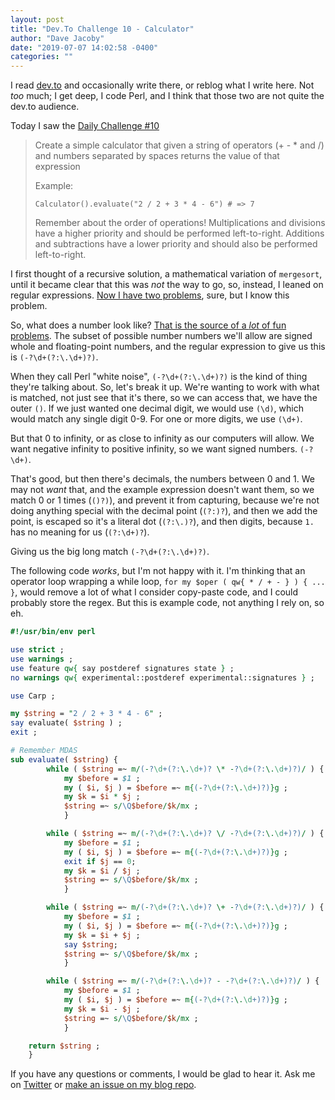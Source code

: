 ```yaml
---
layout: post
title: "Dev.To Challenge 10 - Calculator"
author: "Dave Jacoby"
date: "2019-07-07 14:02:58 -0400"
categories: ""
---
```


I read [dev.to](https://dev.to/) and occasionally write there, or reblog what I write here. Not _too_ much; I get deep, I code Perl, and I think that those two are not quite the dev.to audience.

Today I saw the [Daily Challenge #10](https://dev.to/thepracticaldev/daily-challenge-10-calculator-23n7)

> Create a simple calculator that given a string of operators (+ - \* and /) and numbers separated by spaces returns the value of that expression
>
> Example:
>
> `Calculator().evaluate("2 / 2 + 3 * 4 - 6") # => 7`
>
> Remember about the order of operations! Multiplications and divisions have a higher priority and should be performed left-to-right. Additions and subtractions have a lower priority and should also be performed left-to-right.

I first thought of a recursive solution, a mathematical variation of `mergesort`, until it became clear that this was _not_ the way to go, so, instead, I leaned on regular expressions. [Now I have two problems](https://web.archive.org/web/20140518225626/http://arstechnica.com/information-technology/2014/05/what-is-meant-by-now-you-have-two-problems/), sure, but I know this problem.

So, what does a number look like? [That is the source of a _lot_ of fun problems](https://jacoby.github.io/2018/09/19/i-find-the-strangest-bugs.html). The subset of possible number numbers we'll allow are signed whole and floating-point numbers, and the regular expression to give us this is `(-?\d+(?:\.\d+)?)`.

When they call Perl "white noise", `(-?\d+(?:\.\d+)?)` is the kind of thing they're talking about. So, let's break it up. We're wanting to work with what is matched, not just see that it's there, so we can access that, we have the outer `()`. If we just wanted one decimal digit, we would use `(\d)`, which would match any single digit 0-9. For one or more digits, we use `(\d+)`.

But that 0 to infinity, or as close to infinity as our computers will allow. We want negative infinity to positive infinity, so we want signed numbers. `(-?\d+)`.

That's good, but then there's decimals, the numbers between 0 and 1. We may not _want_ that, and the example expression doesn't want them, so we match 0 or 1 times (`()?)`), and prevent it from capturing, because we're not doing anything special with the decimal point (`(?:)?`), and then we add the point, is escaped so it's a literal dot (`(?:\.)?`), and then digits, because `1.` has no meaning for us (`(?:\d+)?`).

Giving us the big long match `(-?\d+(?:\.\d+)?)`.

The following code _works_, but I'm not happy with it. I'm thinking that an operator loop wrapping a while loop, `for my $oper ( qw{ * / + - } ) { ... }`, would remove a lot of what I consider copy-paste code, and I could probably store the regex. But this is example code, not anything I rely on, so eh.

```perl
#!/usr/bin/env perl

use strict ;
use warnings ;
use feature qw{ say postderef signatures state } ;
no warnings qw{ experimental::postderef experimental::signatures } ;

use Carp ;

my $string = "2 / 2 + 3 * 4 - 6" ;
say evaluate( $string ) ;
exit ;

# Remember MDAS
sub evaluate( $string) {
        while ( $string =~ m/(-?\d+(?:\.\d+)? \* -?\d+(?:\.\d+)?)/ ) {
            my $before = $1 ;
            my ( $i, $j ) = $before =~ m{(-?\d+(?:\.\d+)?)}g ;
            my $k = $i * $j ;
            $string =~ s/\Q$before/$k/mx ;
            }

        while ( $string =~ m/(-?\d+(?:\.\d+)? \/ -?\d+(?:\.\d+)?)/ ) {
            my $before = $1 ;
            my ( $i, $j ) = $before =~ m{(-?\d+(?:\.\d+)?)}g ;
            exit if $j == 0;
            my $k = $i / $j ;
            $string =~ s/\Q$before/$k/mx ;
            }

        while ( $string =~ m/(-?\d+(?:\.\d+)? \+ -?\d+(?:\.\d+)?)/ ) {
            my $before = $1 ;
            my ( $i, $j ) = $before =~ m{(-?\d+(?:\.\d+)?)}g ;
            my $k = $i + $j ;
            say $string;
            $string =~ s/\Q$before/$k/mx ;
            }

        while ( $string =~ m/(-?\d+(?:\.\d+)? - -?\d+(?:\.\d+)?)/ ) {
            my $before = $1 ;
            my ( $i, $j ) = $before =~ m{(-?\d+(?:\.\d+)?)}g ;
            my $k = $i - $j ;
            $string =~ s/\Q$before/$k/mx ;
            }

    return $string ;
    }
```

If you have any questions or comments, I would be glad to hear it. Ask me on [Twitter](https://twitter.com/jacobydave) or [make an issue on my blog repo](https://github.com/jacoby/jacoby.github.io).
